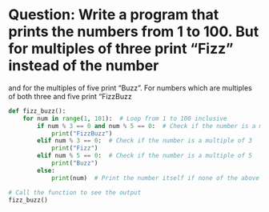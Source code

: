 # Question: Write a program that prints the numbers from 1 to 100. But for multiples of three print “Fizz” instead of the number
and for the multiples of five print “Buzz”. For numbers which are multiples of both three and five print “FizzBuzz

```py
def fizz_buzz():
    for num in range(1, 101):  # Loop from 1 to 100 inclusive
        if num % 3 == 0 and num % 5 == 0:  # Check if the number is a multiple of both 3 and 5
            print("FizzBuzz")
        elif num % 3 == 0:  # Check if the number is a multiple of 3
            print("Fizz")
        elif num % 5 == 0:  # Check if the number is a multiple of 5
            print("Buzz")
        else:
            print(num)  # Print the number itself if none of the above conditions are met

# Call the function to see the output
fizz_buzz()

```
